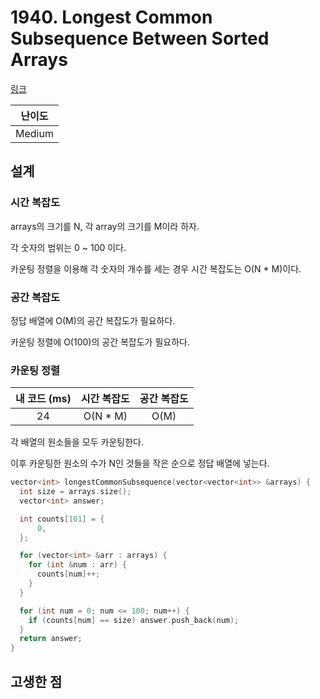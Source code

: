 # 1940. Longest Common Subsequence Between Sorted Arrays

[링크](https://leetcode.com/problems/longest-common-subsequence-between-sorted-arrays/description/)

| 난이도 |
| :----: |
| Medium |

## 설계

### 시간 복잡도

arrays의 크기를 N, 각 array의 크기를 M이라 하자.

각 숫자의 범위는 0 ~ 100 이다.

카운팅 정렬을 이용해 각 숫자의 개수를 세는 경우 시간 복잡도는 O(N \* M)이다.

### 공간 복잡도

정답 배열에 O(M)의 공간 복잡도가 필요하다.

카운팅 정렬에 O(100)의 공간 복잡도가 필요하다.

### 카운팅 정렬

| 내 코드 (ms) | 시간 복잡도 | 공간 복잡도 |
| :----------: | :---------: | :---------: |
|      24      |  O(N \* M)  |    O(M)     |

각 배열의 원소들을 모두 카운팅한다.

이후 카운팅한 원소의 수가 N인 것들을 작은 순으로 정답 배열에 넣는다.

```cpp
vector<int> longestCommonSubsequence(vector<vector<int>> &arrays) {
  int size = arrays.size();
  vector<int> answer;

  int counts[101] = {
      0,
  };

  for (vector<int> &arr : arrays) {
    for (int &num : arr) {
      counts[num]++;
    }
  }

  for (int num = 0; num <= 100; num++) {
    if (counts[num] == size) answer.push_back(num);
  }
  return answer;
}
```

## 고생한 점
